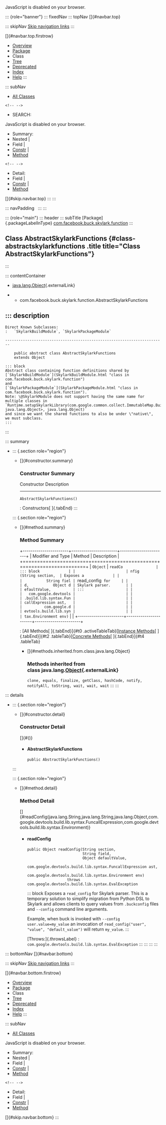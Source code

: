 <div>

JavaScript is disabled on your browser.

</div>

::: {role="banner"}
::: fixedNav
::: topNav
[]{#navbar.top}

::: skipNav
[Skip navigation links](#skip.navbar.top "Skip navigation links")
:::

[]{#navbar.top.firstrow}

-   [Overview](../../../../../index.html)
-   [Package](package-summary.html)
-   Class
-   [Tree](package-tree.html)
-   [Deprecated](../../../../../deprecated-list.html)
-   [Index](../../../../../index-all.html)
-   [Help](../../../../../help-doc.html)
:::

::: subNav
-   [All Classes](../../../../../allclasses.html)

```{=html}
<!-- -->
```
-   SEARCH:

<div>

<div>

JavaScript is disabled on your browser.

</div>

</div>

<div>

-   Summary: 
-   Nested \| 
-   Field \| 
-   [Constr](#constructor.summary) \| 
-   [Method](#method.summary)

```{=html}
<!-- -->
```
-   Detail: 
-   Field \| 
-   [Constr](#constructor.detail) \| 
-   [Method](#method.detail)

</div>

[]{#skip.navbar.top}
:::
:::

::: navPadding
 
:::
:::

::: {role="main"}
::: header
::: subTitle
[Package]{.packageLabelInType} [com.facebook.buck.skylark.function](package-summary.html)
:::

## Class AbstractSkylarkFunctions {#class-abstractskylarkfunctions .title title="Class AbstractSkylarkFunctions"}
:::

::: contentContainer
-   [java.lang.Object](http://docs.oracle.com/javase/7/docs/api/java/lang/Object.html?is-external=true "class or interface in java.lang"){.externalLink}

-   -   com.facebook.buck.skylark.function.AbstractSkylarkFunctions

::: description
-   

    Direct Known Subclasses:
    :   `SkylarkBuildModule`, `SkylarkPackageModule`

    ------------------------------------------------------------------------

        public abstract class AbstractSkylarkFunctions
        extends Object

    ::: block
    Abstract class containing function definitions shared by
    [`SkylarkBuildModule`](SkylarkBuildModule.html "class in com.facebook.buck.skylark.function")
    and
    [`SkylarkPackageModule`](SkylarkPackageModule.html "class in com.facebook.buck.skylark.function").
    Note: \@SkylarkModule does not support having the same name for
    multiple classes in
    `Runtime.setupSkylarkLibrary(com.google.common.collect.ImmutableMap.Builder<java.lang.String, java.lang.Object>, java.lang.Object)`
    and since we want the shared functions to also be under \"native\",
    we must subclass.
    :::
:::

::: summary
-   ::: {.section role="region"}
    -   []{#constructor.summary}

        ### Constructor Summary

          Constructor                    Description
          ------------------------------ -------------
          `AbstractSkylarkFunctions()`    

          : Constructors[ ]{.tabEnd}
    :::

    ::: {.section role="region"}
    -   []{#method.summary}

        ### Method Summary

        +-----------------------+-----------------------+-----------------------+
        | Modifier and Type     | Method                | Description           |
        +=======================+=======================+=======================+
        | `Object`              | `readCo               | ::: block             |
        |                       | nfig​(String section,  | Exposes a             |
        |                       |           String fiel | `read_config` for     |
        |                       | d,           Object d | Skylark parser.       |
        |                       | efaultValue,          | :::                   |
        |                       |   com.google.devtools |                       |
        |                       | .build.lib.syntax.Fun |                       |
        |                       | callExpression ast,   |                       |
        |                       |          com.google.d |                       |
        |                       | evtools.build.lib.syn |                       |
        |                       | tax.Environment env)` |                       |
        +-----------------------+-----------------------+-----------------------+

        : [All Methods[ ]{.tabEnd}]{#t0 .activeTableTab}[[Instance
        Methods](javascript:show(2);)[ ]{.tabEnd}]{#t2
        .tableTab}[[Concrete
        Methods](javascript:show(8);)[ ]{.tabEnd}]{#t4 .tableTab}

        -   []{#methods.inherited.from.class.java.lang.Object}

            ### Methods inherited from class java.lang.[Object](http://docs.oracle.com/javase/7/docs/api/java/lang/Object.html?is-external=true "class or interface in java.lang"){.externalLink}

            `clone, equals, finalize, getClass, hashCode, notify, notifyAll, toString, wait, wait, wait`
    :::
:::

::: details
-   ::: {.section role="region"}
    -   []{#constructor.detail}

        ### Constructor Detail

        []{#<init>()}

        -   #### AbstractSkylarkFunctions

                public AbstractSkylarkFunctions()
    :::

    ::: {.section role="region"}
    -   []{#method.detail}

        ### Method Detail

        []{#readConfig(java.lang.String,java.lang.String,java.lang.Object,com.google.devtools.build.lib.syntax.FuncallExpression,com.google.devtools.build.lib.syntax.Environment)}

        -   #### readConfig

            ``` methodSignature
            public Object readConfig​(String section,
                                     String field,
                                     Object defaultValue,
                                     com.google.devtools.build.lib.syntax.FuncallExpression ast,
                                     com.google.devtools.build.lib.syntax.Environment env)
                              throws com.google.devtools.build.lib.syntax.EvalException
            ```

            ::: block
            Exposes a `read_config` for Skylark parser.
            This is a temporary solution to simplify migration from
            Python DSL to Skylark and allows clients to query values
            from `.buckconfig` files and `--config` command line
            arguments.

            Example, when buck is invoked with
            `--config user.value=my_value` an invocation of
            `read_config("user", "value", "default_value")` will return
            `my_value`.
            :::

            [Throws:]{.throwsLabel}
            :   `com.google.devtools.build.lib.syntax.EvalException`
    :::
:::
:::
:::

::: bottomNav
[]{#navbar.bottom}

::: skipNav
[Skip navigation links](#skip.navbar.bottom "Skip navigation links")
:::

[]{#navbar.bottom.firstrow}

-   [Overview](../../../../../index.html)
-   [Package](package-summary.html)
-   Class
-   [Tree](package-tree.html)
-   [Deprecated](../../../../../deprecated-list.html)
-   [Index](../../../../../index-all.html)
-   [Help](../../../../../help-doc.html)
:::

::: subNav
-   [All Classes](../../../../../allclasses.html)

<div>

<div>

JavaScript is disabled on your browser.

</div>

</div>

<div>

-   Summary: 
-   Nested \| 
-   Field \| 
-   [Constr](#constructor.summary) \| 
-   [Method](#method.summary)

```{=html}
<!-- -->
```
-   Detail: 
-   Field \| 
-   [Constr](#constructor.detail) \| 
-   [Method](#method.detail)

</div>

[]{#skip.navbar.bottom}
:::
